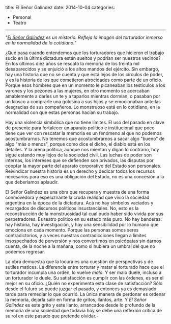 ﻿title: El Señor Galindez
date: 2014-10-04
categories:
  - Personal
  - Teatro
---
*"[El Señor Galíndez](http://www.alternativateatral.com/ficha_obra.asp?codigo_obra=25352) es un misterio. Refleja la imagen del torturador inmerso
en la normalidad de lo cotidiano."*

¿Qué pasa cuando entendemos que los torturadores que hicieron el trabajo sucio
en la última dictadura están sueltos y podrían ser nuestros vecinos? En los
últimos diez años se rescató la memoria de los treinta mil desaparecidos y se
enjuició a los altos mandos del ejército. Sin embargo, hay una historia que no
se cuenta y que está lejos de los círculos de poder, y es la historia de los que
cometieron atrocidades como parte de un oficio. Porque esos hombres que en un
momento le picaneaban los testículos a los varones y los pezones a las mujeres,
en otro momento se acercaban amablemente a darles un te y a taparlos mientras
dormían, o pasaban por un kiosco a comprarle una golosina a sus hijos y se
emocionaban ante las desgracias de sus compañeros. Lo monstruoso está en lo
cotidiano, en la normalidad con que estas personas hacían su trabajo.

<!-- more -->

Hay una violencia simbólica que no tiene límites. El uso del pasado en clave de
presente para fortalecer un aparato político e institucional que poco tiene que
ver con rescatar la memoria es un fenómeno al que no podemos acostumbrarnos. No
tenemos que acostumbrarnos a sacar algo "bueno" de algo "más o menos", porque
como dice el dicho, el diablo está en los detalles. Y la arena política, aunque
nos mientan y digan lo contrario, hoy sigue estando muy lejos de la sociedad
civil. Las luchas de poder son internas, los intereses que se defienden son
privados, las disputas por cooptar la mayor parte del aparato corporativo del
Estado son personales. Reivindicar nuestra historia es un derecho y dedicar
todos los recursos necesarios para eso es una obligación del Estado, no es una
concesión a la que deberíamos aplaudir.

El Señor Galindez es una obra que recupera y muestra de una forma conmovedora y
espeluznante la cruda realidad que vivió la sociedad argentina en la época de la
dictadura. Acá no hay símbolos vaciados y recargados de discursos políticos
insustanciales. No, esto es la reconstrucción de la monstruosidad tal cual pudo
haber sido vivida por sus perpetradores. Es teatro político en su estado más
puro. No hay banderas: hay historia, hay investigación, y hay una sensibilidad
por lo humano que emociona en cada momento. Porque las personas somos seres
contradictorios, y a veces nuestras contradicciones llegan a límites
insospechados de perversión y nos convertimos en psicópatas sin darnos cuenta,
de la noche a la mañana, como si hubiera un umbral del que no podemos regresar.

La obra demuestra que la locura es una cuestión de perspectivas y de sutiles
matices. La diferencia entre torturar y matar al torturado hace que el
torturador incumpla una orden, lo vuelve *malo*. Y ser malo duele, incluso a un
torturador le duele. Su satisfacción es cumplir con las órdenes, es ser el mejor
en su oficio. ¿Quién no experimenta esta clase de satisfacción? Sólo desde el
futuro se puede juzgar el pasado, y entonces ya es demasiado tarde para remediar
lo que ocurrió. La única manera de perdonar es ordenar la memoria, dejarla salir
en forma de gritos, llantos, arte. Y *El Señor Galindez* es este grito y este
llanto, arrancados desde lo profundo de la memoria de una sociedad que todavía
hoy se debe una reflexión crítica de su rol en este pasado que pretende
olvidar.-
